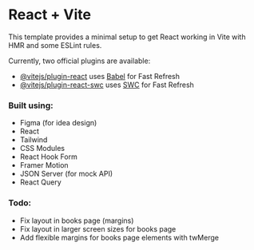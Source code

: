 # React + Vite

This template provides a minimal setup to get React working in Vite with HMR and some ESLint rules.

Currently, two official plugins are available:

- [@vitejs/plugin-react](https://github.com/vitejs/vite-plugin-react/blob/main/packages/plugin-react/README.md) uses [Babel](https://babeljs.io/) for Fast Refresh
- [@vitejs/plugin-react-swc](https://github.com/vitejs/vite-plugin-react-swc) uses [SWC](https://swc.rs/) for Fast Refresh

### Built using:

- Figma (for idea design)
- React
- Tailwind
- CSS Modules
- React Hook Form
- Framer Motion
- JSON Server (for mock API)
- React Query

### Todo:

- Fix layout in books page (margins)
- Fix layout in larger screen sizes for books page
- Add flexible margins for books page elements with twMerge
